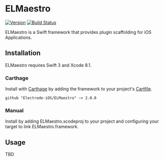 # ELMaestro 

[![Version](https://img.shields.io/badge/version-v2.0.0-blue.svg)](https://github.com/Electrode-iOS/ELMaestro/releases/latest)
[![Build Status](https://travis-ci.org/Electrode-iOS/ELMaestro.svg?branch=master)](https://travis-ci.org/Electrode-iOS/ELMaestro)

ELMaestro is a Swift framework that provides plugin scaffolding for iOS Applications.

## Installation

ELMaestro requires Swift 3 and Xcode 8.1.

### Carthage

Install with [Carthage](https://github.com/Carthage/Carthage) by adding the framework to your project's [Cartfile](https://github.com/Carthage/Carthage/blob/master/Documentation/Artifacts.md#cartfile).

```
github "Electrode-iOS/ELMaestro" ~> 2.0.0
```

### Manual

Install by adding ELMaestro.xcodeproj to your project and configuring your target to link ELMaestro.framework.

## Usage

TBD
